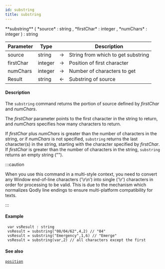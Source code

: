 ```yaml
---
id: substring
title: substring
---
```


<!-- REF #_command_.substring.Syntax -->**substring** ( *source* : string , *firstChar* : integer , *numChars* : integer ) : string <!-- END REF -->


<!-- REF #_command_.substring.Params -->
|Parameter|Type||Description|
|---------|--- |:---:|------|
|source|string|->|String from which to get substring|
|firstChar|integer|->|Position of first character|
|numChars|integer|->|Number of characters to get|
|Result|string|<-|Substring of source|
<!-- END REF -->

#### Description

The `substring` command <!-- REF #_command_.substring.Summary -->returns the portion of source defined by *firstChar* and *numChars*<!-- END REF -->.

The *firstChar* parameter points to the first character in the string to return, and *numChars* specifies how many characters to return.

If *firstChar* plus *numChars* is greater than the number of characters in the string, or if *numChars* is not specified, `substring` returns the last character(s) in the string, starting with the character specified by *firstChar*. If *firstChar* is greater than the number of characters in the string, `substring` returns an empty string ("").

:::caution

When you use this command in a multi-style context, you need to convert any Window end-of-line characters ('\r\n') into single ('\r') characters in order for processing to be valid. This is due to the mechanism which normalizes Qodly line endings to ensure multi-platform compatibility for texts.

:::

#### Example

```qs
 var vsResult : string
 vsResult = substring("08/04/62",4,2) // "04"
 vsResult = substring("Emergency",1,6) // "Emerge"
 vsResult = substring(var,2) // all characters except the first
```


#### See also

[`position`](#position)
